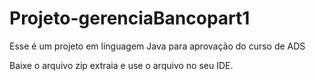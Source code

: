 # Projeto-gerenciaBancopart1
Esse é um projeto em linguagem Java para aprovação do curso de ADS

Baixe o arquivo zip extraia e use o arquivo no seu IDE.
